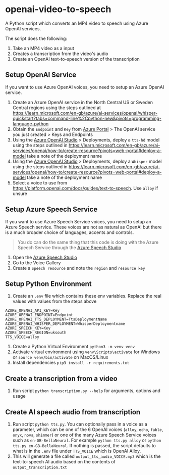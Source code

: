 # openai-video-to-speech
A Python script which converts an MP4 video to speech using Azure OpenAI services.

The script does the following:
1. Take an MP4 video as a input
1. Creates a transcription from the video's audio
1. Create an OpenAI text-to-speech version of the transcription

## Setup OpenAI Service
If you want to use Azure OpenAI voices, you need to setup an Azure OpenAI service.

1. Create an Azure OpenAI service in the North Central US or Sweden Central regions using the steps outlined at https://learn.microsoft.com/en-gb/azure/ai-services/openai/whisper-quickstart?tabs=command-line%2Cpython-new&pivots=programming-language-python 
1. Obtain the `Endpoint` and `Key` from [Azure Portal](https://portal.azure.com/) > The OpenAI service you just created > Keys and Endpoints
1. Using the [Azure OpenAI Studio](https://oai.azure.com/) > Deployments, deploy a `tts-hd` model using the steps outlined in https://learn.microsoft.com/en-gb/azure/ai-services/openai/how-to/create-resource?pivots=web-portal#deploy-a-model take a note of the deployment name
1. Using the [Azure OpenAI Studio](https://oai.azure.com/) > Deployments, deploy a `Whisper` model using the steps outlined in https://learn.microsoft.com/en-gb/azure/ai-services/openai/how-to/create-resource?pivots=web-portal#deploy-a-model take a note of the deployment name
1. Select a voice to use from https://platform.openai.com/docs/guides/text-to-speech. Use `alloy` if unsure

## Setup Azure Speech Service
If you want to use Azure Speech Service voices, you need to setup an Azure Speech service. These voices are not as natural as OpenAI but there is a much broader choice of languages, accents and controls.

> You do can do the same thing that this code is doing with the Azure Speech Service through the [Azure Speech Studio](https://speech.microsoft.com/portal)

1. Open the [Azure Speech Studio](https://speech.microsoft.com/portal)
1. Go to the Voice Gallery
1. Create a `Speech resource` and note the `region` and `resource key`

## Setup Python Environment
1. Create an `.env` file which contains these env variables. Replace the real values with values from the steps above
```
AZURE_OPENAI_API_KEY=Key
AZURE_OPENAI_ENDPOINT=Endpoint
AZURE_OPENAI_TTS_DEPLOYMENT=TtsDeploymentName
AZURE_OPENAI_WHISPER_DEPLOYMENT=WhisperDeploymentname
AZURE_SPEECH_KEY=Key
AZURE_SPEECH_REGION=uksouth
TTS_VOICE=alloy
```
1. Create a Python Virtual Environment `python3 -m venv venv`
1. Activate virtual environment using `venv\Scripts\activate` for Windows or `source venv/bin/activate` on MacOS/Linux
1. Install dependencies `pip3 install -r requirements.txt`

## Create a transcription from a video
1. Run script `python transcription.py --help` for arguments, options and usage

## Create AI speech audio from transcription
1. Run script `python tts.py`. You can optionally pass in a voice as a parameter, which can be one of the 6 OpenAI voices (`alloy`, `echo`, `fable`, `onyx`, `nova`, `shimmer`) or one of the many Azure Speech Service voices such as `en-GB-BellaNeural`. For example `python tts.py alloy` or `python tts.py en-GB-BellaNeural`. If nothing is passed, the script defaults to what is in the `.env` file under `TTS_VOICE` which is OpenAI Alloy.
1. This will generate a file called `output_tts_audio_VOICE.mp3` which is the text-to-speech AI audio based on the contents of `output_transcription.txt`

